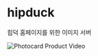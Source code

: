 # hipduck
힙덕 홈페이지를 위한 이미지 서버

![Photocard Product Video]([Photocard_Rendered.mp4](https://github.com/seorin1119/hipduck/blob/main/Photocard_Rendered_resize.gif?raw=true)https://github.com/seorin1119/hipduck/blob/main/Photocard_Rendered_resize.gif?raw=true)
